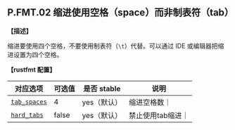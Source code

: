 ## P.FMT.02  缩进使用空格（space）而非制表符（tab）

**【描述】**

缩进要使用四个空格，不要使用制表符（`\t`）代替。可以通过 IDE 或编辑器把缩进设置为四个空格。

**【rustfmt 配置】**

| 对应选项 | 可选值 | 是否 stable | 说明|
| ------ | ---- | ---- | ---- | 
| [`tab_spaces`](https://rust-lang.github.io/rustfmt/#tab_spaces) | 4| yes（默认）| 缩进空格数｜
|[`hard_tabs`](https://rust-lang.github.io/rustfmt/#hard_tabs)| false| yes（默认）| 禁止使用tab缩进｜